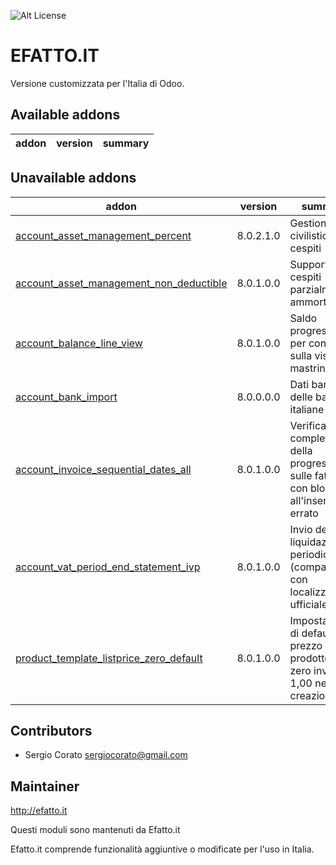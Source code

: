 ![Alt License](https://img.shields.io/badge/licence-AGPL--3-blue.svg) 


EFATTO.IT
====================================

Versione customizzata per l'Italia di Odoo.

[//]: # (addons)

Available addons
----------------
addon | version | summary
--- | --- | ---

Unavailable addons
----------------
addon | version | summary
--- | --- | ---
[account_asset_management_percent](account_asset_management_percent/) | 8.0.2.1.0 | Gestione civilistica cespiti
[account_asset_management_non_deductible](account_asset_management_non_deductible/) | 8.0.1.0.0 | Supporto ai cespiti parzialmente ammortizzabili
[account_balance_line_view](account_balance_line_view/) | 8.0.1.0.0 | Saldo progressivo per conto sulla vista mastrini
[account_bank_import](account_bank_import/) | 8.0.0.0.0 | Dati bancari delle banche italiane
[account_invoice_sequential_dates_all](account_invoice_sequential_dates_all/) | 8.0.1.0.0 | Verifica completa della progressività sulle fatture con blocco all'inserimento errato
[account_vat_period_end_statement_ivp](account_vat_period_end_statement_ivp/) | 8.0.1.0.0 | Invio della liquidazione periodica IVA (compatibile con localizzazione ufficiale OCA)
[product_template_listprice_zero_default](product_template_listprice_zero_default/) | 8.0.1.0.0 | Impostazione di default prezzo prodotto a zero invece di 1,00 nella creazione

Contributors
------------

* Sergio Corato <sergiocorato@gmail.com>

Maintainer
----------

http://efatto.it 

Questi moduli sono mantenuti da Efatto.it

Efatto.it comprende funzionalità aggiuntive o modificate per l'uso in Italia.
